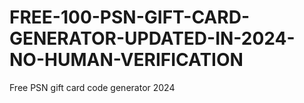# FREE-100-PSN-GIFT-CARD-GENERATOR-UPDATED-IN-2024-NO-HUMAN-VERIFICATION
Free PSN gift card code generator 2024
